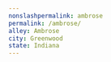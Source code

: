 ```yaml
---
﻿nonslashpermalink: ambrose
permalink: /ambrose/
alley: Ambrose
city: Greenwood
state: Indiana
---
```

